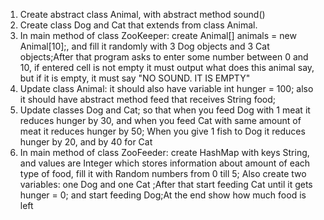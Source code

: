 1. Create abstract class Animal, with abstract method sound()
2. Create class Dog and Cat that extends from class Animal.
3. In main method of class ZooKeeper: create Animal[] animals = new Animal[10];, and fill it randomly with 3 Dog objects and 3 Cat objects;After that program asks to enter some number between 0 and 10, if entered cell is not empty it must output what does this animal say, but if it is empty, it must say "NO SOUND. IT IS EMPTY"
4. Update class Animal: it should also have variable int hunger = 100; also it should have abstract method feed that receives String food;
5. Update classes Dog and Cat; so that when you feed Dog with 1 meat it reduces hunger by 30, and when you feed Cat with same amount of meat it reduces hunger by 50; When you give 1 fish to Dog it reduces hunger by 20, and by 40 for Cat
6. In main method of class ZooFeeder: create HashMap with keys String, and values are Integer which stores information about amount of each type of food, fill it with Random numbers from 0 till 5; Also create two variables: one Dog and one Cat ;After that start feeding Cat until it gets hunger = 0; and start feeding Dog;At the end show how much food is left 